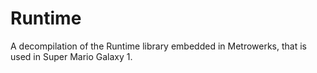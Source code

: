 # Runtime
A decompilation of the Runtime library embedded in Metrowerks, that is used in Super Mario Galaxy 1.
